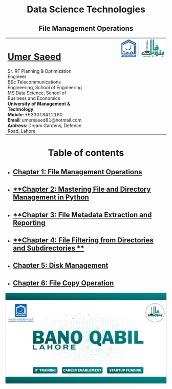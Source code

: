 

<h1 align="center"> Data Science Technologies</h1>
<h2 align="center">File Management Operations</h2>

<table style="border-collapse: collapse;">
  <tr>
    <td style="vertical-align: top;">
      <h1><a href="https://www.linkedin.com/in/engumersaeed/">Umer Saeed</a></h1>
      Sr. RF Planning & Optimization Engineer<br>
      BSc Telecommunications Engineering, School of Engineering<br>
      MS Data Science, School of Business and Economics<br>
      <strong>University of Management & Technology</strong><br>
      <strong>Mobile:</strong> +923018412180<br>
      <strong>Email:</strong> umersaeed81@hotmail.com<br>
      <strong>Address:</strong> Dream Gardens, Defence Road, Lahore<br>
    </td>
    <td style="vertical-align: top; padding-left: 100px;">
      <img src="https://github.com/Umersaeed81/File_Management_Operations/blob/main/log/banoqabil.png?raw=true" alt="Bano Qabil Logo" width="500"/>
    </td>
  </tr>
</table>




# <h1 align="center"> Table of contents

- ## [**Chapter 1: File Management Operations**](https://github.com/Umersaeed81/File_Management_Operations/blob/main/log/File_Management_Operations/File_Management_Operations.md)

- ## [**Chapter 2: Mastering File and Directory Management in Python](https://github.com/Umersaeed81/File_Management_Operations/blob/main/log/os_library/os_library.md)

- ## [**Chapter 3: File Metadata Extraction and Reporting](https://github.com/Umersaeed81/File_Management_Operations/blob/main/log/Gathering_File_Metadata/File_Metadata_Extraction_and_Reporting.md)

- ## [**Chapter 4: File Filtering from Directories and Subdirectories **](https://github.com/Umersaeed81/File_Management_Operations/blob/main/log/File_Filtering/Advanced_File_Filtering_and_Management_Techniques.md)

- ## [**Chapter 5: Disk Management**](https://github.com/Umersaeed81/File_Management_Operations/blob/main/log/managing_disk_space/managing_disk_space.md)
  
 - ## [**Chapter 6: File Copy Operation**](https://github.com/Umersaeed81/File_Management_Operations/blob/main/log/File_Copy_Operation/File_Copy_Operation.md)








![](https://github.com/Umersaeed81/File_Management_Operations/blob/main/log/pic1.png?raw=true)





